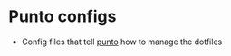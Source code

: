 # Punto configs

- Config files that tell [punto](https://github.com/SergioQuijanoRey/punto) how to manage the dotfiles
